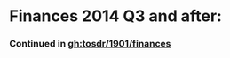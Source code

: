 # Finances 2014 Q3 and after:

### Continued in [gh:tosdr/1901/finances](https://github.com/tosdr/1901/blob/master/finances/finance-2014-q3.md)
